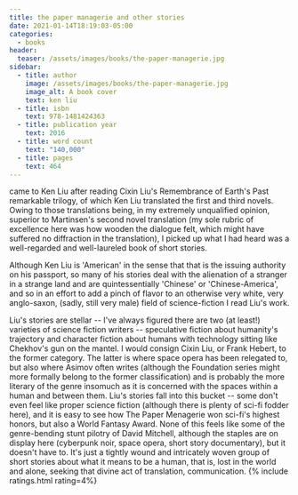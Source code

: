 ```yaml
---
title: the paper managerie and other stories
date: 2021-01-14T18:19:03-05:00
categories:
  - books
header:
  teaser: /assets/images/books/the-paper-managerie.jpg
sidebar:
  - title: author
    image: /assets/images/books/the-paper-managerie.jpg
    image_alt: A book cover
    text: ken liu
  - title: isbn
    text: 978-1481424363
  - title: publication year
    text: 2016
  - title: word count
    text: "140,000"
  - title: pages
    text: 464
---
```

 came to Ken Liu after reading Cixin Liu's Remembrance of Earth's Past remarkable trilogy, of which Ken Liu translated the first and third novels. Owing to those translations being, in my extremely unqualified opinion, superior to Martinsen's second novel translation (my sole rubric of excellence here was how wooden the dialogue felt, which might have suffered no diffraction in the translation), I picked up what I had heard was a well-regarded and well-laureled book of short stories.

Although Ken Liu is 'American' in the sense that that is the issuing authority on his passport, so many of his stories deal with the alienation of a stranger in a strange land and are quintessentially 'Chinese' or 'Chinese-America', and so in an effort to add a pinch of flavor to an otherwise very white, very anglo-saxon, (sadly, still very male) field of science-fiction I read Liu's work.

Liu's stories are stellar -- I've always figured there are two (at least!) varieties of science fiction writers -- speculative fiction about humanity's trajectory and character fiction about humans with technology sitting like Chekhov's gun on the mantel. I would consign Cixin Liu, or Frank Hebert, to the former category. The latter is where space opera has been relegated to, but also where Asimov often writes (although the Foundation series might more formally belong to the former classification) and is probably the more literary of the genre insomuch as it is concerned with the spaces within a human and between them. Liu's stories fall into this bucket -- some don't even feel like proper science fiction (although there is plenty of sci-fi fodder here), and it is easy to see how The Paper Menagerie won sci-fi's highest honors, but also a World Fantasy Award. None of this feels like some of the genre-bending stunt pilotry of David Mitchell, although the staples are on display here (cyberpunk noir, space opera, short story documentary), but it doesn't have to. It's just a tightly wound and intricately woven group of short stories about what it means to be a human, that is, lost in the world and alone, seeking that divine act of translation, communication.
{% include ratings.html rating=4%}